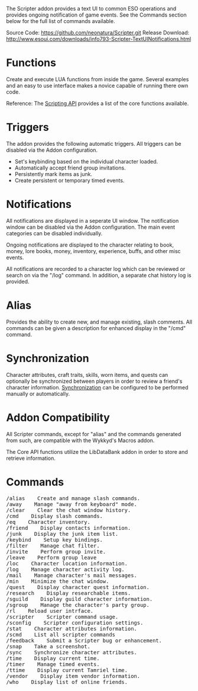 
The Scripter addon provides a text UI to common ESO operations and provides ongoing notification of game events. See the Commands section below for the full list of commands available.

 Source Code: https://github.com/neonatura/Scripter.git
 Release Download: http://www.esoui.com/downloads/info793-Scripter-TextUINotifications.html

Functions
=========

Create and execute LUA functions from inside the game. Several examples and an easy to use interface makes a novice capable of running there own code.

 Reference: The [Scripting API](Scripting-API) provides a list of the core functions available.

Triggers
========

The addon provides the following automatic triggers. All triggers can be disabled via the Addon configuration.

* Set's keybinding based on the individual character loaded.
* Automatically accept friend group invitations.
* Persistently mark items as junk.
* Create persistent or temporary timed events.

Notifications
=============

All notifications are displayed in a seperate UI window. The notification window can be disabled via the Addon configuration. The main event categories can be disabled individually.

Ongoing notifications are displayed to the character relating to book, money, lore books, money, inventory, experience, buffs, and other misc events.

All notifications are recorded to a character log which can be reviewed or search on via the "/log" command. In addition, a separate chat history log is provided.

Alias
=====

Provides the ability to create new, and manage existing, slash comments. All commands can be given a description for enhanced display in the "/cmd" command.

Synchronization
===============

Character attributes, craft traits, skills, worn items, and quests can optionally be synchronized between players in order to review a friend's character information. [Synchronization](Synchronization) can be configured to be performed manually or automatically.

Addon Compatibility
===================

All Scripter commands, except for "alias" and the commands generated from such, are compatible with the Wykkyd's Macros addon.

The Core API functions utilize the LibDataBank addon in order to store and retrieve information.

Commands
========
<pre>
/alias    Create and manage slash commands.
/away    Manage "away from keyboard" mode.
/clear    Clear the chat window history.
/cmd    Display slash commands.
/eq    Character inventory.
/friend    Display contacts information.
/junk    Display the junk item list.
/keybind    Setup key bindings.
/filter    Manage chat filter.
/invite    Perform group invite.
/leave    Perform group leave
/loc    Character location information.
/log    Manage character activity log.
/mail    Manage character's mail messages.
/min    Minimize the chat window.
/quest    Display character quest information.
/research    Display researchable items.
/sguild    Display guild character information.
/sgroup    Manage the character's party group.
/rl    Reload user intrface.
/scripter    Scripter command usage.
/sconfig    Scripter configuration settings.
/stat    Character attributes information.
/scmd    List all scripter commands
/feedback    Submit a Scripter bug or enhancement.
/snap    Take a screenshot.
/sync    Synchronize character attributes.
/time    Display current time.
/timer    Manage timed events.
/ttime    Display current Tamriel time.
/vendor    Display item vendor information.
/who    Display list of online friends.
</pre>
